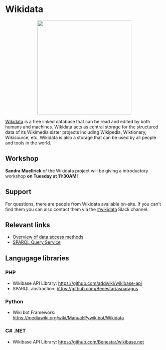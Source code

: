 # Wikidata

<div align="center">
  <img src="https://upload.wikimedia.org/wikipedia/commons/thumb/6/66/Wikidata-logo-en.svg/320px-Wikidata-logo-en.svg.png" width="300px"/>
</div>

[Wikidata](https://www.wikidata.org/wiki/Wikidata:Main_Page) is a free linked database that can be read and edited by both humans and machines.
Wikidata acts as central storage for the structured data of its Wikimedia sister projects including Wikipedia, Wiktionary, Wikisource, etc.
Wikidata is also a storage that can be used by all people and tools in the world.

## Workshop

**Sandra Muellrick** of the Wikidata project will be giving a introductory workshop **on Tuesday at 11:30AM!**

## Support

For questions, there are people from Wikidata available on-site. If you can't find them you can also contact them via the [#wikidata](https://hackerstolz-community.slack.com/app_redirect?channel=CE3SB183B) Slack channel.

## Relevant links
- [Overview of data access methods](https://www.wikidata.org/wiki/Wikidata:Data_access)
- [SPARQL Query Service](https://www.wikidata.org/wiki/Wikidata:SPARQL_query_service/Wikidata_Query_Help)

## Langugage libraries 

### PHP
- Wikibase API Library: <https://github.com/addwiki/wikibase-api>
- SPARQL abstraction: <https://github.com/Benestar/asparagus>

### Python
- Wiki bot Framework: <https://mediawiki.org/wiki/Manual:Pywikibot/Wikidata>

### C# .NET
- Wikibase API Library: <https://github.com/Benestar/wikibase.net>

